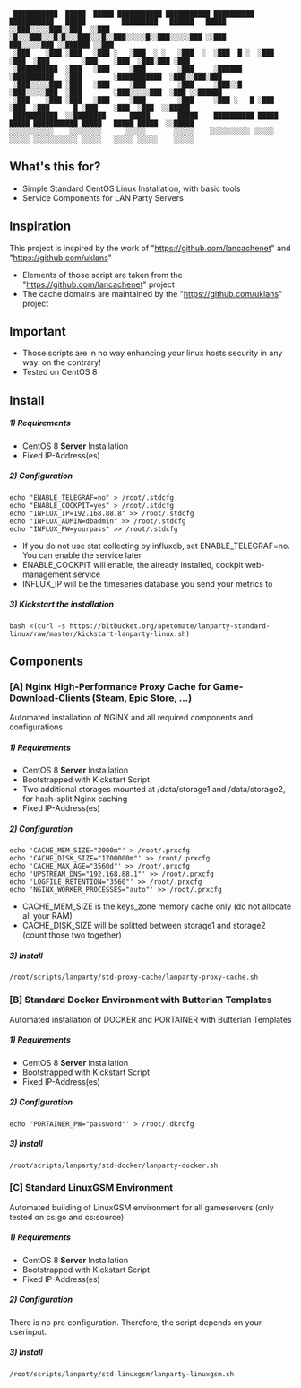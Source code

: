 ```shell
 ███████████  █████  █████ ███████████ ███████████ ██████████ ███████████   █████         █████████   ██████   █████
░░███░░░░░███░░███  ░░███ ░█░░░███░░░█░█░░░███░░░█░░███░░░░░█░░███░░░░░███ ░░███         ███░░░░░███ ░░██████ ░░███ 
 ░███    ░███ ░███   ░███ ░   ░███  ░ ░   ░███  ░  ░███  █ ░  ░███    ░███  ░███        ░███    ░███  ░███░███ ░███ 
 ░██████████  ░███   ░███     ░███        ░███     ░██████    ░██████████   ░███        ░███████████  ░███░░███░███ 
 ░███░░░░░███ ░███   ░███     ░███        ░███     ░███░░█    ░███░░░░░███  ░███        ░███░░░░░███  ░███ ░░██████ 
 ░███    ░███ ░███   ░███     ░███        ░███     ░███ ░   █ ░███    ░███  ░███      █ ░███    ░███  ░███  ░░█████ 
 ███████████  ░░████████      █████       █████    ██████████ █████   █████ ███████████ █████   █████ █████  ░░█████
░░░░░░░░░░░    ░░░░░░░░      ░░░░░       ░░░░░    ░░░░░░░░░░ ░░░░░   ░░░░░ ░░░░░░░░░░░ ░░░░░   ░░░░░ ░░░░░    ░░░░░ 
```

## What's this for?

* Simple Standard CentOS Linux Installation, with basic tools
* Service Components for LAN Party Servers

## Inspiration

This project is inspired by the work of "https://github.com/lancachenet" and "https://github.com/uklans"

* Elements of those script are taken from the "https://github.com/lancachenet" project
* The cache domains are maintained by the "https://github.com/uklans" project

## Important

* Those scripts are in no way enhancing your linux hosts security in any way. on the contrary!
* Tested on CentOS 8

## Install
##### 1) Requirements
* CentOS 8 **Server** Installation
* Fixed IP-Address(es)
##### 2) Configuration
```shell
echo "ENABLE_TELEGRAF=no" > /root/.stdcfg
echo "ENABLE_COCKPIT=yes" > /root/.stdcfg
echo "INFLUX_IP=192.168.88.8" >> /root/.stdcfg
echo "INFLUX_ADMIN=dbadmin" >> /root/.stdcfg
echo "INFLUX_PW=yourpass" >> /root/.stdcfg
```
* If you do not use stat collecting by influxdb, set ENABLE_TELEGRAF=no. You can enable the service later
* ENABLE_COCKPIT will enable, the already installed, cockpit web-management service
* INFLUX_IP will be the timeseries database you send your metrics to
##### 3) Kickstart the installation
```shell
bash <(curl -s https://bitbucket.org/apetomate/lanparty-standard-linux/raw/master/kickstart-lanparty-linux.sh)
```
## Components
### [A] Nginx High-Performance Proxy Cache for Game-Download-Clients (Steam, Epic Store, ...)
Automated installation of NGINX and all required components and configurations
##### 1) Requirements
* CentOS 8 **Server** Installation
* Bootstrapped with Kickstart Script
* Two additional storages mounted at /data/storage1 and /data/storage2, for hash-split Nginx caching
* Fixed IP-Address(es)
##### 2) Configuration
```shell
echo 'CACHE_MEM_SIZE="2000m"' > /root/.prxcfg
echo 'CACHE_DISK_SIZE="1700000m"' >> /root/.prxcfg
echo 'CACHE_MAX_AGE="3560d"' >> /root/.prxcfg
echo 'UPSTREAM_DNS="192.168.88.1"' >> /root/.prxcfg
echo 'LOGFILE_RETENTION="3560"' >> /root/.prxcfg
echo 'NGINX_WORKER_PROCESSES="auto"' >> /root/.prxcfg
```
* CACHE_MEM_SIZE is the keys_zone memory cache only (do not allocate all your RAM)
* CACHE_DISK_SIZE will be splitted between storage1 and storage2 (count those two together)
##### 3) Install
```shell
/root/scripts/lanparty/std-proxy-cache/lanparty-proxy-cache.sh
```
### [B] Standard Docker Environment with Butterlan Templates
Automated installation of DOCKER and PORTAINER with Butterlan Templates
##### 1) Requirements
* CentOS 8 **Server** Installation
* Bootstrapped with Kickstart Script
* Fixed IP-Address(es)
##### 2) Configuration
```shell
echo 'PORTAINER_PW="password"' > /root/.dkrcfg
```
##### 3) Install
```shell
/root/scripts/lanparty/std-docker/lanparty-docker.sh
```
### [C] Standard LinuxGSM Environment
Automated building of LinuxGSM environment for all gameservers (only tested on cs:go and cs:source)
##### 1) Requirements
* CentOS 8 **Server** Installation
* Bootstrapped with Kickstart Script
* Fixed IP-Address(es)
##### 2) Configuration
There is no pre configuration. Therefore, the script depends on your userinput.
##### 3) Install
```shell
/root/scripts/lanparty/std-linuxgsm/lanparty-linuxgsm.sh
```
